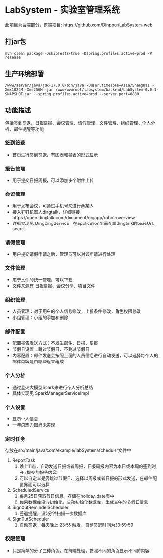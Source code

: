# LabSystem - 实验室管理系统

此项目为后端部分，前端项目: https://github.com/Dinpper/LabSystem-web

## 打jar包

```
mvn clean package -DskipTests=true -Dspring.profiles.active=prod -P release 
```

## 生产环境部署

```
/www/server/java/jdk-17.0.8/bin/java -Duser.timezone=Asia/Shanghai -Xmx1024M -Xms256M -jar /www/wwwroot/labsystem/backend/LabSystem-0.0.1-SNAPSHOT.jar --spring.profiles.active=prod --server.port=8880
```



## 功能描述

包括签到签退、日报周报、会议管理、请假管理、文件管理、组织管理、个人分析、邮件提醒等功能

### 签到签退

- 首页进行签到签退，有图表和报表的形式显示

### 报告管理

- 用于提交日报周报，可以添加多个附件上传

### 会议管理

- 用于发布会议，可通过手机号来进行@某人
- 接入钉钉机器人dingtalk，详细链接https://open.dingtalk.com/document/orgapp/robot-overview
- 详细实现见 DingDingService，在application里面配置dingtalk的baseUrl、secret

### 请假管理

- 用户提交请假申请之后，管理员可以对该申请进行处理

### 文件管理

- 用于文件的统一管理，可以下载
- 文件来源有 日报周报、会议分享、项目文件

### 组织管理

- 人员管理：对于用户的个人信息修改，上报条件修改，角色权限修改
- 小组管理：小组的添加和删除

### 邮件配置

- 配置报告发送方式：不发生邮件、日报、周报
- 节假日设置：跳过节假日、不跳过节假日
- 内容配置：邮件发送会按照上面的人员信息进行自动发送，可以选择每个人的邮件内容是由哪些组来组成

### 个人分析

- 通过星火大模型Spark来进行个人分析总结
- 具体实现见 SparkManagerServiceImpl

### 个人设置

- 显示个人信息
- 一年的热力图尚未实现



### 定时任务

存放在src/main/java/com/example/labSystem/scheduler文件中

1. ReportTask
   1. 晚上11点，自动发送日报或者周报，日报周报内容为本日或本周的签到时长+提交的报告内容
   2. 可以自定义是否跳过节假日、选择以周报或者日报的形式发送，在邮件配置界面可以选择
2. ScheduledService
   1. 每月25日获取节日信息。存储在holiday_date表中
   2. 如果数据库没有初始化，自动初始化数据库，生成当年的节假日信息
3. SignOutReminderScheduler
   1. 签退提醒，没5分钟扫描一次数据库
4. SignOutScheduler
   1. 自动签退，每天晚上 23:55 触发，自动签退时间为23:59:59



### 权限管理

- 只是简单的分了三种角色，在前端处理，按照不同的角色显示不同的内容

